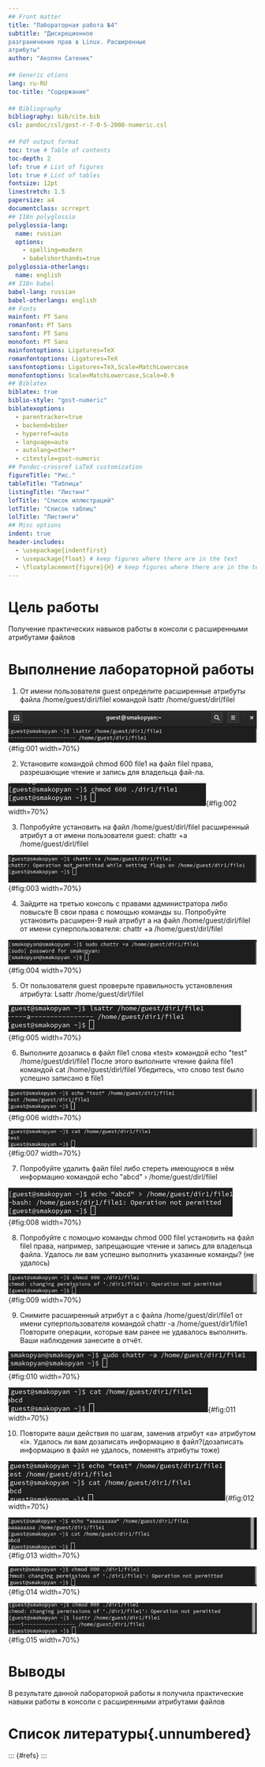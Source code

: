 ```yaml
---
## Front matter
title: "Лабораторная работа №4"
subtitle: "Дискреционное
разграничение прав в Linux. Расширенные
атрибуты"
author: "Акопян Сатеник"

## Generic otions
lang: ru-RU
toc-title: "Содержание"

## Bibliography
bibliography: bib/cite.bib
csl: pandoc/csl/gost-r-7-0-5-2008-numeric.csl

## Pdf output format
toc: true # Table of contents
toc-depth: 2
lof: true # List of figures
lot: true # List of tables
fontsize: 12pt
linestretch: 1.5
papersize: a4
documentclass: scrreprt
## I18n polyglossia
polyglossia-lang:
  name: russian
  options:
	- spelling=modern
	- babelshorthands=true
polyglossia-otherlangs:
  name: english
## I18n babel
babel-lang: russian
babel-otherlangs: english
## Fonts
mainfont: PT Sans
romanfont: PT Sans
sansfont: PT Sans
monofont: PT Sans
mainfontoptions: Ligatures=TeX
romanfontoptions: Ligatures=TeX
sansfontoptions: Ligatures=TeX,Scale=MatchLowercase
monofontoptions: Scale=MatchLowercase,Scale=0.9
## Biblatex
biblatex: true
biblio-style: "gost-numeric"
biblatexoptions:
  - parentracker=true
  - backend=biber
  - hyperref=auto
  - language=auto
  - autolang=other*
  - citestyle=gost-numeric
## Pandoc-crossref LaTeX customization
figureTitle: "Рис."
tableTitle: "Таблица"
listingTitle: "Листинг"
lofTitle: "Список иллюстраций"
lotTitle: "Список таблиц"
lolTitle: "Листинги"
## Misc options
indent: true
header-includes:
  - \usepackage{indentfirst}
  - \usepackage{float} # keep figures where there are in the text
  - \floatplacement{figure}{H} # keep figures where there are in the text
---
```


# Цель работы

Получение практических навыков работы в консоли с расширенными
атрибутами файлов


# Выполнение лабораторной работы

1. От имени пользователя guest определите расширенные атрибуты файла
/home/guest/dirl/filel командой
lsattr /home/guest/dirl/filel

![рисунок 1](image/1.jpg){#fig:001 width=70%}

2. Установите командой chmod 600 file1 на файл filel права, разрешающие чтение и запись для владельца фай-ла.

![рисунок 2](image/2.jpg){#fig:002 width=70%)

3. Попробуйте установить на файл /home/guest/dirl/filel расширенный атрибут а от имени пользователя guest:
chattr +a /home/guest/dirl/filel

![рисунок 3](image/3.jpg){#fig:003 width=70%}

4. Зайдите на третью консоль с правами администратора либо повысьте В свои права с помощью команды su. Попробуйте установить расширен-9 ный атрибут а на файл /home/guest/dirl/filel от имени суперпользователя:
chattr +a /home/guest/dirl/filel

![рисунок 4](image/4.jpg){#fig:004 width=70%}

5. От пользователя guest проверьте правильность установления атрибута:
Lsattr /home/guest/dirl/filel

![рисунок 5](image/5.jpg){#fig:005 width=70%}

6. Выполните дозапись в файл file1 слова «test» командой
echo "test" /home/guest/dirl/file1
После этого выполните чтение файла file1 командой
cat /home/guest/dirl/filel
Убедитесь, что слово test было успешно записано в file1

![рисунок 6](image/6.jpg){#fig:006 width=70%}

![рисунок 7](image/7.jpg){#fig:007 width=70%}

7. Попробуйте удалить файл filel либо стереть имеющуюся в нём информацию командой
echo "abcd" › /home/guest/dirl/filel

![рисунок 8](image/8.jpg){#fig:008 width=70%}

8. Попробуйте с помоцью команды chmod 000 filel установить на файл filel права, например, запрещающие чтение и запись для владельца файла. Удалось ли вам успешно выполнить указанные команды? (не удалось)

![рисунок 9](image/9.jpg){#fig:009 width=70%}

9. Снимите расширенный атрибут a с файла /home/guest/dirl/file1 от
имени суперпользователя командой
chattr -a /home/guest/dir1/file1
Повторите операции, которые вам ранее не удавалось выполнить. Ваши
наблюдения занесите в отчёт.

![рисунок 10](image/10.jpg){#fig:010 width=70%}

![рисунок 11](image/11.jpg){#fig:011 width=70%}

10. Повторите ваши действия по шагам, заменив атрибут «a» атрибутом «i».
Удалось ли вам дозаписать информацию в файл?(дозаписать информацию в файл не удалось, поменять атрибуты тоже) 


![рисунок 12](image/12.jpg){#fig:012 width=70%}

![рисунок 13](image/13.jpg){#fig:013 width=70%}

![рисунок 14](image/14.jpg){#fig:014 width=70%}

![рисунок 15](image/15.jpg){#fig:015 width=70%}

# Выводы

В результате данной лабораторной работы я получила практические навыки работы в консоли с расширенными
атрибутами файлов

# Список литературы{.unnumbered}

::: {#refs}
:::
